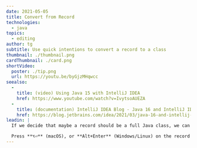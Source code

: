```yaml
---
date: 2021-05-05
title: Convert from Record
technologies:
  - java
topics:
  - editing
author: tg
subtitle: Use quick intentions to convert a record to a class
thumbnail: ./thumbnail.png
cardThumbnail: ./card.png
shortVideo:
  poster: ./tip.png
  url: https://youtu.be/byGjzMHqwcc
seealso:
  - 
    title: (video) Using Java 15 with IntelliJ IDEA
    href: https://www.youtube.com/watch?v=IvytsoAUEZA
  - 
    title: (documentation) IntelliJ IDEA Blog - Java 16 and IntelliJ IDEA
    href: https://blog.jetbrains.com/idea/2021/03/java-16-and-intellij-idea/
leadin: |
  If we decide that maybe a record should be a full Java class, we can get IntelliJ IDEA to automatically convert a record into a Java class.

  Press **⌥⏎** (macOS), or **Alt+Enter** (Windows/Linux) on the record name, and IntelliJ IDEA offers a suggestion to convert the record to a class.
---
```


